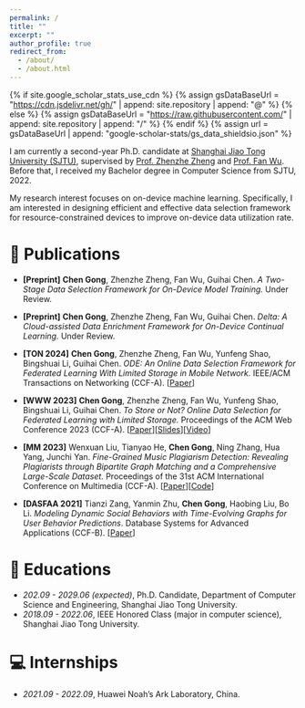 ```yaml
---
permalink: /
title: ""
excerpt: ""
author_profile: true
redirect_from: 
  - /about/
  - /about.html
---
```


<style>
.pubtitle{
    background: #BD666D;
    color: white;
    font-size: 12px;
    padding: 1px 5px 1px 5px;
    border-radius: 15px;
    float: left;
    font-weight: bold;
}
.font-bold{
    font-weight:bold;
}
</style>


{% if site.google_scholar_stats_use_cdn %}
{% assign gsDataBaseUrl = "https://cdn.jsdelivr.net/gh/" | append: site.repository | append: "@" %}
{% else %}
{% assign gsDataBaseUrl = "https://raw.githubusercontent.com/" | append: site.repository | append: "/" %}
{% endif %}
{% assign url = gsDataBaseUrl | append: "google-scholar-stats/gs_data_shieldsio.json" %}

<span class='anchor' id='about-me'></span>

I am currently a second-year Ph.D. candidate at [Shanghai Jiao Tong University (SJTU)](https://en.sjtu.edu.cn/), supervised by [Prof. Zhenzhe Zheng](https://zhengzhenzhe220.github.io/) and [Prof. Fan Wu](https://www.cs.sjtu.edu.cn/~fwu/). 
Before that, I received my Bachelor degree in Computer Science from SJTU, 2022.

My research interest focuses on on-device machine learning. Specifically, I am interested in designing efficient and effective data selection framework for resource-constrained devices to improve on-device data utilization rate.



<span class='anchor' id='publications'></span>

# 📝 Publications 

- **[Preprint]** <b>Chen Gong</b>, Zhenzhe Zheng, Fan Wu, Guihai Chen. <i>A Two-Stage Data Selection Framework for On-Device Model Training.</i> Under Review.

- **[Preprint]** <b>Chen Gong</b>, Zhenzhe Zheng, Fan Wu, Guihai Chen. <i>Delta: A Cloud-assisted Data Enrichment Framework for On-Device Continual Learning.</i> Under Review.

- **[TON 2024]** <b>Chen Gong</b>, Zhenzhe Zheng, Fan Wu, Yunfeng Shao, Bingshuai Li, Guihai Chen. <i>ODE: An Online Data Selection Framework for Federated Learning With Limited Storage in Mobile Network.</i> IEEE/ACM Transactions on Networking (CCF-A). [[Paper](https://ieeexplore.ieee.org/xpl/RecentIssue.jsp?punumber=90)]

- **[WWW 2023]** <b>Chen Gong</b>, Zhenzhe Zheng, Fan Wu, Yunfeng Shao, Bingshuai Li, Guihai Chen. <i>To Store or Not? Online Data Selection for Federated Learning with Limited Storage.</i> Proceedings of the ACM Web Conference 2023 (CCF-A). [[Paper](https://ieeexplore.ieee.org/xpl/RecentIssue.jsp?punumber=90)][[Slides]()][[Video](https://www.youtube.com/watch?v=h9feBNoxLMo)]

- **[MM 2023]** Wenxuan Liu, Tianyao He, <b>Chen Gong</b>, Ning Zhang, Hua Yang, Junchi Yan. <i>Fine-Grained Music Plagiarism Detection: Revealing Plagiarists through Bipartite Graph Matching and a Comprehensive Large-Scale Dataset. </i>  Proceedings of the 31st ACM International Conference on Multimedia (CCF-A). [[Paper](https://dl.acm.org/doi/abs/10.1145/3581783.3611831)][[Code](https://github.com/xuan301/BMMDet_MPDSet.)]

- **[DASFAA 2021]** Tianzi Zang, Yanmin Zhu, <b>Chen Gong</b>, Haobing Liu, Bo Li. <i>Modeling Dynamic Social Behaviors with Time-Evolving Graphs for User Behavior Predictions</i>. Database Systems for Advanced Applications (CCF-B). [[Paper](https://link.springer.com/chapter/10.1007/978-3-030-73194-6_35)]

# 📖 Educations
- *202.09 - 2029.06 (expected)*, Ph.D. Candidate, Department of Computer Science and Engineering, Shanghai Jiao Tong University. 
- *2018.09 - 2022.06*, IEEE Honored Class (major in computer science), Shanghai Jiao Tong University. 


# 💻 Internships
- *2021.09 - 2022.09*, Huawei Noah’s Ark Laboratory, China.
